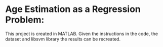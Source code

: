 # Age Estimation as a Regression Problem:

This project is created in MATLAB. Given the instructions in the code, the dataset and libsvm library the results can be recreated. 
